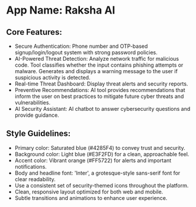 # **App Name**: Raksha AI

## Core Features:

- Secure Authentication: Phone number and OTP-based signup/login/logout system with strong password policies.
- AI-Powered Threat Detection: Analyze network traffic for malicious code. Tool classifies whether the input contains phishing attempts or malware. Generates and displays a warning message to the user if suspicious activity is detected.
- Real-time Threat Dashboard: Display threat alerts and security reports.
- Preventive Recommendations: AI tool provides recommendations that inform the user on best practices to mitigate future cyber threats and vulnerabilities.
- AI Security Assistant: AI chatbot to answer cybersecurity questions and provide guidance.

## Style Guidelines:

- Primary color: Saturated blue (#4285F4) to convey trust and security.
- Background color: Light blue (#E3F2FD) for a clean, approachable feel.
- Accent color: Vibrant orange (#FF5722) for alerts and important notifications.
- Body and headline font: 'Inter', a grotesque-style sans-serif font for clear readability.
- Use a consistent set of security-themed icons throughout the platform.
- Clean, responsive layout optimized for both web and mobile.
- Subtle transitions and animations to enhance user experience.